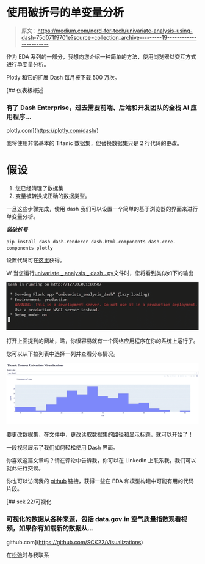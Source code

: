 # 使用破折号的单变量分析

> 原文：<https://medium.com/nerd-for-tech/univariate-analysis-using-dash-75d071f9701e?source=collection_archive---------19----------------------->

作为 EDA 系列的一部分，我想向您介绍一种简单的方法，使用浏览器以交互方式进行单变量分析。

Plotly 和它的扩展 Dash 每月被下载 500 万次。

[](https://plotly.com/dash/) [## 仪表板概述

### 有了 Dash Enterprise，过去需要前端、后端和开发团队的全栈 AI 应用程序…

plotly.com](https://plotly.com/dash/) 

我将使用非常基本的 Titanic 数据集，但替换数据集只是 2 行代码的更改。

# 假设

1.  您已经清理了数据集
2.  变量被转换成正确的数据类型。

一旦这些步骤完成，使用 dash 我们可以设置一个简单的基于浏览器的界面来进行单变量分析。

***装破折号***

```
pip install dash dash-renderer dash-html-components dash-core-components plotly
```

设置代码可在[这里](https://github.com/SCK22/Visualizations/blob/master/Dash/univariate_analysis_dash.py)获得。

W 当您运行[univariate _ analysis _ dash . py](https://github.com/SCK22/Visualizations/blob/master/Dash/univariate_analysis_dash.py)文件时，您将看到类似如下的输出

![](img/907c28ffc21d33cb98eccde2fd2482fe.png)

打开上面提到的网址，瞧，你很容易就有一个网络应用程序在你的系统上运行了。

您可以从下拉列表中选择一列并查看分布情况。

![](img/e91390852aca50ccc29377285d555eaf.png)

要更改数据集，在文件中，更改读取数据集的路径和显示标题，就可以开始了！

一段视频展示了我们如何轻松使用 Dash 界面。

你喜欢这篇文章吗？请在评论中告诉我，你可以在 LinkedIn 上联系我，我们可以就此进行交谈。

你也可以访问我的 [github](https://github.com/sck22) 链接，获得一些在 EDA 和模型构建中可能有用的代码片段。

[](https://github.com/SCK22/Visualizations) [## sck 22/可视化

### 可视化的数据从各种来源，包括 data.gov.in 空气质量指数观看视频，如果你有加载新的数据从…

github.com](https://github.com/SCK22/Visualizations) 

在[松弛](http://mldiscussionwithck.slack.com)时与我联系